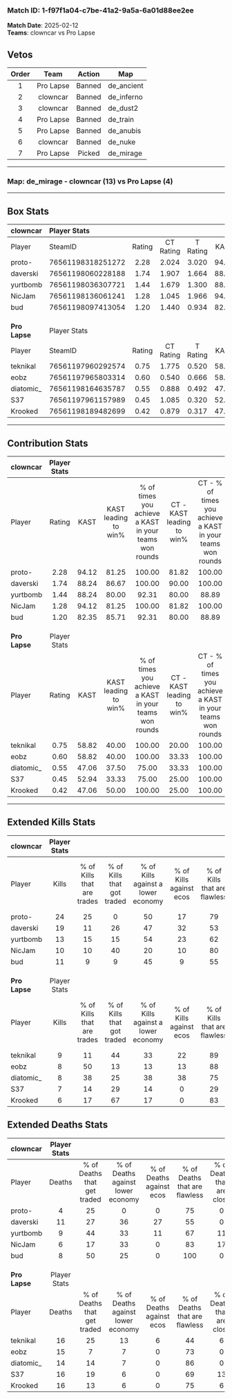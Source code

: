 ### Match ID: 1-f97f1a04-c7be-41a2-9a5a-6a01d88ee2ee  
**Match Date**: 2025-02-12  
**Teams**: clowncar vs Pro Lapse  

## Vetos  

| Order | Team | Action | Map |
| :---: | :--: | :----: | --- |
| 1 | Pro Lapse | Banned | de_ancient |
| 2 | clowncar | Banned | de_inferno |
| 3 | clowncar | Banned | de_dust2 |
| 4 | Pro Lapse | Banned | de_train |
| 5 | Pro Lapse | Banned | de_anubis |
| 6 | clowncar | Banned | de_nuke |
| 7 | Pro Lapse | Picked | de_mirage |

---  

### **Map**: de_mirage - clowncar (13) vs Pro Lapse (4)  
---  

## Box Stats  

| **clowncar**  | Player Stats      |        |           |          |       |       |       |         |        |      |     |
| :- | :- | :-: | :-: | :-: | :-: | :-: | :-: | :-: | :-: | :-: | :-: |
| Player        | SteamID           | Rating | CT Rating | T Rating | KAST  |  ADR  | Kills | Assists | Deaths | K/D  | HS% |
| proto-        | 76561198318251272 |  2.28  |   2.024   |  3.020   | 94.12 | 128.0 |  24   |    5    |   4    | 6.00 | 33  |
| daverski      | 76561198060228188 |  1.74  |   1.907   |  1.664   | 88.24 | 115.2 |  19   |    7    |   11   | 1.73 | 47  |
| yurtbomb      | 76561198036307721 |  1.44  |   1.679   |  1.300   | 88.24 | 95.2  |  13   |    9    |   9    | 1.44 | 46  |
| NicJam        | 76561198136061241 |  1.28  |   1.045   |  1.966   | 94.12 | 60.0  |  10   |    4    |   6    | 1.67 | 70  |
| bud           | 76561198097413054 |  1.20  |   1.440   |  0.934   | 82.35 | 64.5  |  11   |    3    |   8    | 1.38 | 63  |
|               |                   |        |           |          |       |       |       |         |        |      |     |
|               |                   |        |           |          |       |       |       |         |        |      |     |
|               |                   |        |           |          |       |       |       |         |        |      |     |
| **Pro Lapse** | Player Stats      |        |           |          |       |       |       |         |        |      |     |
| Player        | SteamID           | Rating | CT Rating | T Rating | KAST  |  ADR  | Kills | Assists | Deaths | K/D  | HS% |
| teknikal      | 76561197960292574 |  0.75  |   1.775   |  0.520   | 58.82 | 85.9  |   9   |    5    |   16   | 0.56 | 88  |
| eobz          | 76561197965803314 |  0.60  |   0.540   |  0.666   | 58.82 | 47.3  |   8   |    3    |   15   | 0.53 | 62  |
| diatomic_     | 76561198164635787 |  0.55  |   0.888   |  0.492   | 47.06 | 48.6  |   8   |    4    |   14   | 0.57 | 62  |
| S37           | 76561197961157989 |  0.45  |   1.085   |  0.320   | 52.94 | 46.4  |   7   |    0    |   16   | 0.44 | 14  |
| Krooked       | 76561198189482699 |  0.42  |   0.879   |  0.317   | 47.06 | 58.6  |   6   |    4    |   16   | 0.38 | 66  |
---  

## Contribution Stats  

| **clowncar**  | Player Stats |       |                      |                                                        |                           |                                                             |                          |                                                            |
| :- | :-: | :-: | :-: | :-: | :-: | :-: | :-: | :-: |
| Player        |    Rating    | KAST  | KAST leading to win% | % of times you achieve a KAST in your teams won rounds | CT - KAST leading to win% | CT - % of times you achieve a KAST in your teams won rounds | T - KAST leading to win% | T - % of times you achieve a KAST in your teams won rounds |
| proto-        |     2.28     | 94.12 |        81.25         |                         100.00                         |           81.82           |                           100.00                            |          80.00           |                           100.00                           |
| daverski      |     1.74     | 88.24 |        86.67         |                         100.00                         |           90.00           |                           100.00                            |          80.00           |                           100.00                           |
| yurtbomb      |     1.44     | 88.24 |        80.00         |                         92.31                          |           80.00           |                            88.89                            |          80.00           |                           100.00                           |
| NicJam        |     1.28     | 94.12 |        81.25         |                         100.00                         |           81.82           |                           100.00                            |          80.00           |                           100.00                           |
| bud           |     1.20     | 82.35 |        85.71         |                         92.31                          |           80.00           |                            88.89                            |          100.00          |                           100.00                           |
|               |              |       |                      |                                                        |                           |                                                             |                          |                                                            |
|               |              |       |                      |                                                        |                           |                                                             |                          |                                                            |
|               |              |       |                      |                                                        |                           |                                                             |                          |                                                            |
| **Pro Lapse** | Player Stats |       |                      |                                                        |                           |                                                             |                          |                                                            |
| Player        |    Rating    | KAST  | KAST leading to win% | % of times you achieve a KAST in your teams won rounds | CT - KAST leading to win% | CT - % of times you achieve a KAST in your teams won rounds | T - KAST leading to win% | T - % of times you achieve a KAST in your teams won rounds |
| teknikal      |     0.75     | 58.82 |        40.00         |                         100.00                         |           20.00           |                           100.00                            |          60.00           |                           100.00                           |
| eobz          |     0.60     | 58.82 |        40.00         |                         100.00                         |           33.33           |                           100.00                            |          42.86           |                           100.00                           |
| diatomic_     |     0.55     | 47.06 |        37.50         |                         75.00                          |           33.33           |                           100.00                            |          40.00           |                           66.67                            |
| S37           |     0.45     | 52.94 |        33.33         |                         75.00                          |           25.00           |                           100.00                            |          40.00           |                           66.67                            |
| Krooked       |     0.42     | 47.06 |        50.00         |                         100.00                         |           25.00           |                           100.00                            |          75.00           |                           100.00                           |
---  

## Extended Kills Stats  

| **clowncar**  | Player Stats |                            |                            |                                    |                         |                              |                                 |                                       |                    |           |
| :- | :-: | :-: | :-: | :-: | :-: | :-: | :-: | :-: | :-: | :-: |
| Player        |    Kills     | % of Kills that are trades | % of Kills that got traded | % of Kills against a lower economy | % of Kills against ecos | % of Kills that are flawless | % of Kills that are close duels | % of Kills that are assisted by flash | Pistol Round Kills | AWP Kills |
| proto-        |      24      |             25             |             0              |                 50                 |           17            |              79              |                0                |                   8                   |         1          |     7     |
| daverski      |      19      |             11             |             26             |                 47                 |           32            |              53              |                0                |                   0                   |         3          |     0     |
| yurtbomb      |      13      |             15             |             15             |                 54                 |           23            |              62              |               15                |                   0                   |         1          |     0     |
| NicJam        |      10      |             10             |             40             |                 20                 |           10            |              80              |                0                |                   0                   |         2          |     0     |
| bud           |      11      |             9              |             9              |                 45                 |            9            |              55              |               18                |                   9                   |         1          |     0     |
|               |              |                            |                            |                                    |                         |                              |                                 |                                       |                    |           |
|               |              |                            |                            |                                    |                         |                              |                                 |                                       |                    |           |
|               |              |                            |                            |                                    |                         |                              |                                 |                                       |                    |           |
| **Pro Lapse** | Player Stats |                            |                            |                                    |                         |                              |                                 |                                       |                    |           |
| Player        |    Kills     | % of Kills that are trades | % of Kills that got traded | % of Kills against a lower economy | % of Kills against ecos | % of Kills that are flawless | % of Kills that are close duels | % of Kills that are assisted by flash | Pistol Round Kills | AWP Kills |
| teknikal      |      9       |             11             |             44             |                 33                 |           22            |              89              |               11                |                   0                   |         2          |     0     |
| eobz          |      8       |             50             |             13             |                 13                 |           13            |              88              |                0                |                   0                   |         2          |     0     |
| diatomic_     |      8       |             38             |             25             |                 38                 |           38            |              75              |               13                |                   0                   |         4          |     0     |
| S37           |      7       |             14             |             29             |                 14                 |            0            |              29              |                0                |                   0                   |         0          |     0     |
| Krooked       |      6       |             17             |             67             |                 17                 |            0            |              83              |                0                |                   0                   |         1          |     0     |
## Extended Deaths Stats  

| **clowncar**  | Player Stats |                             |                                   |                          |                               |                            |                           |               |
| :- | :-: | :-: | :-: | :-: | :-: | :-: | :-: | :-: |
| Player        |    Deaths    | % of Deaths that get traded | % of Deaths against lower economy | % of Deaths against ecos | % of Deaths that are flawless | % of Deaths that are close | % of Deaths while blinded | Deaths to AWP |
| proto-        |      4       |             25              |                 0                 |            0             |              75               |             0              |             0             |       0       |
| daverski      |      11      |             27              |                36                 |            27            |              55               |             0              |             0             |       0       |
| yurtbomb      |      9       |             44              |                33                 |            11            |              67               |             11             |             0             |       0       |
| NicJam        |      6       |             17              |                33                 |            0             |              83               |             17             |             0             |       0       |
| bud           |      8       |             50              |                25                 |            0             |              100              |             0              |             0             |       0       |
|               |              |                             |                                   |                          |                               |                            |                           |               |
|               |              |                             |                                   |                          |                               |                            |                           |               |
|               |              |                             |                                   |                          |                               |                            |                           |               |
| **Pro Lapse** | Player Stats |                             |                                   |                          |                               |                            |                           |               |
| Player        |    Deaths    | % of Deaths that get traded | % of Deaths against lower economy | % of Deaths against ecos | % of Deaths that are flawless | % of Deaths that are close | % of Deaths while blinded | Deaths to AWP |
| teknikal      |      16      |             25              |                13                 |            6             |              44               |             6              |             0             |       0       |
| eobz          |      15      |              7              |                 7                 |            0             |              73               |             0              |             0             |       2       |
| diatomic_     |      14      |             14              |                 7                 |            0             |              86               |             0              |             7             |       2       |
| S37           |      16      |             19              |                 6                 |            0             |              69               |             13             |             0             |       1       |
| Krooked       |      16      |             13              |                 6                 |            0             |              75               |             6              |            13             |       2       |
